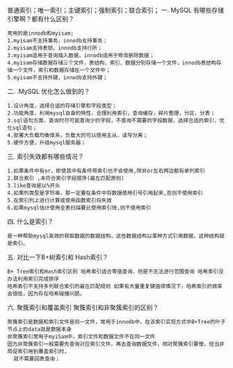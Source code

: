 普通索引；唯一索引；主键索引；强制索引；联合索引；
一. MySQL 有哪些存储引擎啊？都有什么区别？

    常用的是innodb和myisam;
    1.myisam不支持事务，innodb支持事务；
    2.myisam支持表锁，innodb支持行所；
    3.myisam适用于查询插入数据，innodb适用于修改删除数据；
    4.myisam存储数据存储三个文件，表结构、索引、数据分别存储一个文件，innodb表结构存储一个文件，索引和数据存储在一个文件中；
    5.myisam不支持外键，innodb支持外键；

二. .MySQL 优化怎么做到的？

    1.设计角度，选择合适的存储引擎和字段类型；
    2.功能角度，利用mysql自身的特性，合理利用索引，查询缓存，碎片整理，分区，分表；
    3.sql语句方面，查询时尽可能查询少的字段，不查询不需要的字段数据，选择合适的索引，优化sql语句；
    4.部署大负载均衡体系，负载大的可以使用主从，读写分离；
    5.硬件方便，升级mysql服务器；
    
三. 索引失效都有哪些情况？

    1.如果条件中有or，即使其中有条件带索引也不会使用,除非or左右两边都有单列索引
    2.联合索引 ,未符合索引字段顺序(最左匹配原则)
    3.like查询是以%开头
    4.如果列类型是字符串，那一定要在条件中将数据使用引号引用起来,否则不使用索引
    5.在索引列上进行计算或使用函数索引将失效 
    6.如果mysql估计使用全表扫描要比使用索引快,则不使用索引

四. 什么是索引？
    
    是一种帮助mysql高效的获取数据的数据结构，这些数据结构以某种方式引用数据，这种结构就是索引。   
    
五. 对比一下B+树索引和 Hash索引？

    B+ Tree索引和Hash索引区别 哈希索引适合等值查询，但是不无法进行范围查询 哈希索引没办法利用索引完成排序 
    哈希索引不支持多列联合索引的最左匹配规则 如果有大量重复键值得情况下，哈希索引的效率会很低，因为存在哈希碰撞问题。
      
六. 聚簇索引和覆盖索引  聚簇索引和非聚簇索引的区别？

    聚簇索引是数据和索引文件是同一文件，常用于innodb中，在该索引实现方式中B+Tree的叶子节点上的data就是数据本身 
    非聚簇索引常用于myiSam中，索引文件和数据文件不在同一文件
    因为非聚簇索引一般需要先查询对应索引文件，再去查询数据文件，相对聚簇索引要慢，但当非局促索引用到覆盖索引时，
      就不需要回表查询；
